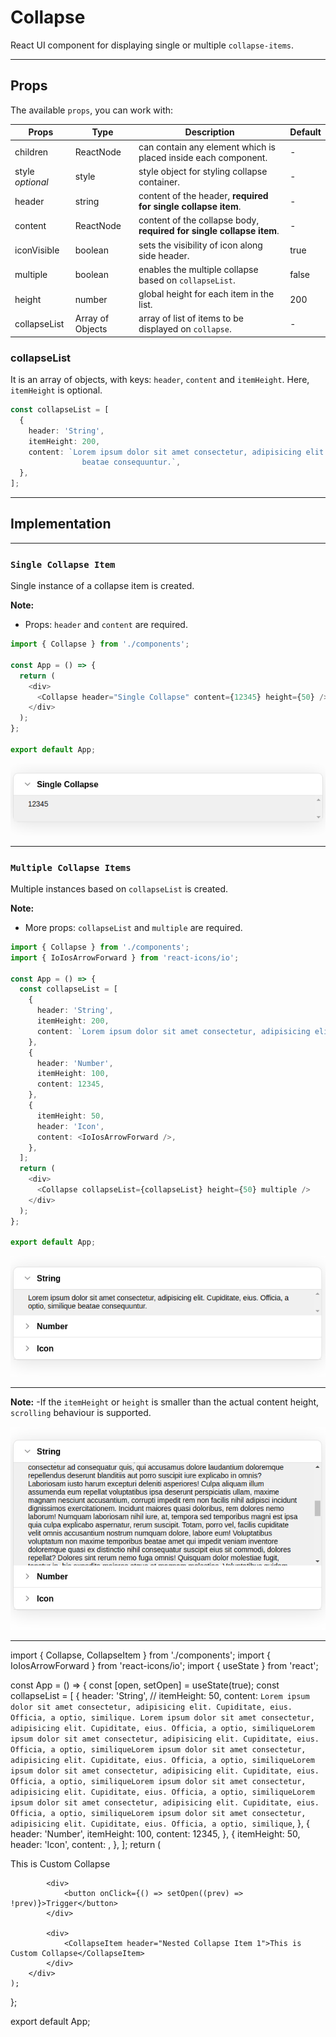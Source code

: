 # Collapse

React UI component for displaying single or multiple `collapse-items`.

---

## Props

The available `props`, you can work with:

| Props            | Type             | Description                                                          | Default |
| ---------------- | ---------------- | -------------------------------------------------------------------- | ------- |
| children         | ReactNode        | can contain any element which is placed inside each component.       | -       |
| style _optional_ | style            | style object for styling collapse container.                         | -       |
| header           | string           | content of the header, **required for single collapse item**.        | -       |
| content          | ReactNode        | content of the collapse body, **required for single collapse item**. | -       |
| iconVisible      | boolean          | sets the visibility of icon along side header.                       | true    |
| multiple         | boolean          | enables the multiple collapse based on `collapseList`.               | false   |
| height           | number           | global height for each item in the list.                             | 200     |
| collapseList     | Array of Objects | array of list of items to be displayed on `collapse`.                | -       |

### collapseList

It is an array of objects, with keys: `header`, `content` and `itemHeight`.
Here, `itemHeight` is optional.

```typescript
const collapseList = [
  {
    header: 'String',
    itemHeight: 200,
    content: `Lorem ipsum dolor sit amet consectetur, adipisicing elit. Cupiditate, eius. Officia, a optio, similique
                beatae consequuntur.`,
  },
];
```

---

## Implementation

---

### `Single Collapse Item`

Single instance of a collapse item is created.

**Note:**

- Props: `header` and `content` are required.

```typescript
import { Collapse } from './components';

const App = () => {
  return (
    <div>
      <Collapse header="Single Collapse" content={12345} height={50} />
    </div>
  );
};

export default App;
```

![Single Collapse Item](../../assets/images/collapse.png 'Single Collpase Item')

---

### `Multiple Collapse Items`

Multiple instances based on `collapseList` is created.

**Note:**

- More props: `collapseList` and `multiple` are required.

```typescript
import { Collapse } from './components';
import { IoIosArrowForward } from 'react-icons/io';

const App = () => {
  const collapseList = [
    {
      header: 'String',
      itemHeight: 200,
      content: `Lorem ipsum dolor sit amet consectetur, adipisicing elit. Cupiditate, eius. Officia, a optio, similique`,
    },
    {
      header: 'Number',
      itemHeight: 100,
      content: 12345,
    },
    {
      itemHeight: 50,
      header: 'Icon',
      content: <IoIosArrowForward />,
    },
  ];
  return (
    <div>
      <Collapse collapseList={collapseList} height={50} multiple />
    </div>
  );
};

export default App;
```

![Collapse without scroll](../../assets/images/accordion_noscroll.png 'Collapse without scroll')

---

**Note:**
-If the `itemHeight` or `height` is smaller than the actual content height, `scrolling` behaviour is supported.

![Collapse with scroll](../../assets/images/accordion_scroll.png 'Collapse with scroll')

---

import { Collapse, CollapseItem } from './components';
import { IoIosArrowForward } from 'react-icons/io';
import { useState } from 'react';

const App = () => {
const [open, setOpen] = useState(true);
const collapseList = [
{
header: 'String',
// itemHeight: 50,
content: `Lorem ipsum dolor sit amet consectetur, adipisicing elit. Cupiditate, eius. Officia, a optio, similique. Lorem ipsum dolor sit amet consectetur, adipisicing elit. Cupiditate, eius. Officia, a optio, similiqueLorem ipsum dolor sit amet consectetur, adipisicing elit. Cupiditate, eius. Officia, a optio, similiqueLorem ipsum dolor sit amet consectetur, adipisicing elit. Cupiditate, eius. Officia, a optio, similiqueLorem ipsum dolor sit amet consectetur, adipisicing elit. Cupiditate, eius. Officia, a optio, similiqueLorem ipsum dolor sit amet consectetur, adipisicing elit. Cupiditate, eius. Officia, a optio, similiqueLorem ipsum dolor sit amet consectetur, adipisicing elit. Cupiditate, eius. Officia, a optio, similiqueLorem ipsum dolor sit amet consectetur, adipisicing elit. Cupiditate, eius. Officia, a optio, similique`,
},
{
header: 'Number',
itemHeight: 100,
content: 12345,
},
{
itemHeight: 50,
header: 'Icon',
content: <IoIosArrowForward />,
},
];
return (

<div
style={{
                display: 'flex',
                justifyContent: 'center',
                alignItems: 'center',
                flexDirection: 'column',
                margin: '100px 200px',
            }} >
<div>
<Collapse trigger={open} collapseList={collapseList} multiple triggerToggle={false}>
<CollapseItem header="Nested Collapse Item 1">
<Collapse trigger={open} collapseList={collapseList} multiple>
<CollapseItem header="Nested Collapse Item 2">This is Custom Collapse</CollapseItem>
</Collapse>
</CollapseItem>
</Collapse>
</div>

            <div>
                <button onClick={() => setOpen((prev) => !prev)}>Trigger</button>
            </div>

            <div>
                <CollapseItem header="Nested Collapse Item 1">This is Custom Collapse</CollapseItem>
            </div>
        </div>
    );

};

export default App;
